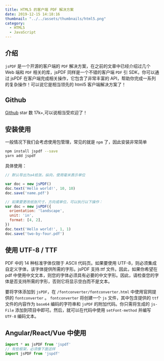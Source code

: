```yaml
---
title: HTML5 的客户端 PDF 解决方案
date: 2019-12-15 14:18:16
thumbnail: "../../assets/thumbnails/html5.png"
category:
  - HTML5
  - JavaScript
---
```


## 介绍

`jsPDF` 是一个开源的客户端的 `PDF` 解决方案，在之前的文章中已经介绍过几个 Web 端和 `PDF` 相关的库，jsPDF 同样是一个不错的客户端 `PDF` 引 SDK，你可以通过 jsPDF 在客户端完成相关操作，它包含了非常丰富的 API，帮助你完成一系列的复杂操作！可以说它是相当领先的 html5 客户端解决方案了！

## Github

[Github](https://github.com/MrRio/jsPDF) star 数 17k+,可以说相当受欢迎了！

## 安装使用

一般情况下我们会考虑使用包管理，常见的就是 `npm` 了，因此安装非常简单

```bash
npm install jspdf --save
yarn add jspdf
```

具体使用：

```js
// 默认导出为a4纸张，纵向，使用毫米表示单位

var doc = new jsPDF()
doc.text('Hello world!', 10, 10)
doc.save('name.pdf')

// 如果要更改纸张尺寸，方向或单位，可以执行以下操作：
var doc = new jsPDF({
  orientation: 'landscape',
  unit: 'in',
  format: [4, 2],
})
doc.text('Hello world!', 1, 1)
doc.save('two-by-four.pdf')
```

## 使用 UTF-8 / TTF

PDF 中的 14 种标准字体仅限于 ASCII 代码页。如果要使用 UTF-8，则必须集成自定义字体，该字体提供所需的字形。jsPDF 支持.ttf 文件。因此，如果你希望在 pdf 中使用中文文本，则您的字体必须具有必要的中文字形。因此，请检查您的字体是否支持所需的字形，否则它将显示空白而不是文本。

要将字体添加到 `jsPDF`，在 `/fontconverter/fontconverter.html` 中使用官网提供的 `fontconverter` 。 `fontconverter` 将创建一个 `js` 文件，其中包含提供的 `ttf` 文件的内容作为 `base64` 编码的字符串和 `jsPDF` 的附加代码。你只需将生成的 `js-File` 添加到项目中即可。然后，就可以在代码中使用 `setFont-method` 并编写 `UTF-8` 编码文本。

## Angular/React/Vue 中使用

```js
import * as jsPDF from 'jspdf'
// 有些框架，必须像下面这样
import jsPDF from 'jspdf'
```
